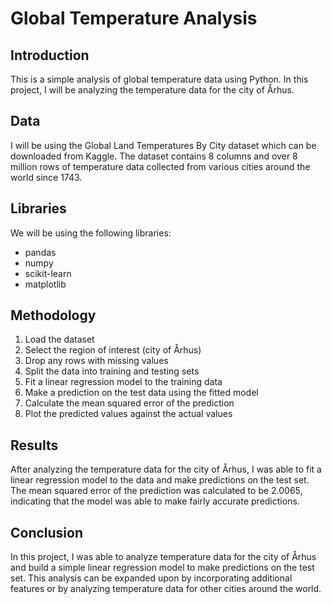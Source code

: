 # Global Temperature Analysis

## Introduction

This is a simple analysis of global temperature data using Python. In this project, I will be analyzing the temperature data for the city of Århus.

## Data

I will be using the Global Land Temperatures By City dataset which can be downloaded from Kaggle. The dataset contains 8 columns and over 8 million rows of temperature data collected from various cities around the world since 1743.

## Libraries

We will be using the following libraries:

- pandas
- numpy
- scikit-learn
- matplotlib

## Methodology

1. Load the dataset
2. Select the region of interest (city of Århus)
3. Drop any rows with missing values
4. Split the data into training and testing sets
5. Fit a linear regression model to the training data
6. Make a prediction on the test data using the fitted model
7. Calculate the mean squared error of the prediction
8. Plot the predicted values against the actual values

## Results

After analyzing the temperature data for the city of Århus, I was able to fit a linear regression model to the data and make predictions on the test set. The mean squared error of the prediction was calculated to be 2.0065, indicating that the model was able to make fairly accurate predictions.

## Conclusion

In this project, I was able to analyze temperature data for the city of Århus and build a simple linear regression model to make predictions on the test set. This analysis can be expanded upon by incorporating additional features or by analyzing temperature data for other cities around the world.
